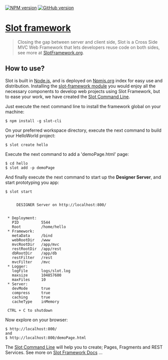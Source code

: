 [![NPM version](https://badge.fury.io/js/slot-framework.svg)](http://badge.fury.io/js/slot-framework)
[![GitHub version](https://badge.fury.io/gh/SlotTeam%2Fslot-framework.svg)](http://badge.fury.io/gh/SlotTeam%2Fslot-framework)

# [Slot framework](http://www.SlotFramework.org)

> Closing the gap between server and client side, Slot is a Cross Side MVC Web Framework that lets developers reuse code on both sides,
 see more at [SlotFramework.org](http://www.SlotFramework.org).


## How to use?
Slot is built in [Node.js](http://nodejs.org/), and is deployed on [Npmjs.org](http://Npmjs.org/) index for easy use and distribution.
Installing the [slot-framework module](https://www.npmjs.org/package/slot-framework) you would enjoy all the necessary components to develop web projects
using Slot Framework, 
but to ease your work, we have created the [Slot Command Line](https://www.npmjs.org/package/slot-cli).

Just execute the next command line to install the framework global on your machine:

    $ npm install -g slot-cli

On your preferred workspace directory, execute the next command to build your HelloWorld project:

    $ slot create hello

Execute the next command to add a 'demoPage.html' page:

    $ cd hello
    $ slot add -p demoPage

And finally execute the next command to start up the **Designer Server**, and start prototyping you app:

    $ slot start
      
      
         DESIGNER Server on http://localhost:800/


     * Deployment:
       PID          5544
       Root         /home/hello
     * Framework:
       metaData     /bind
       webRootDir   /www
       mvcRootDir   /app/mvc
       restRootDir  /app/rest
       dbRootDir    /app/db
       restFilter   /rest
       mvcFilter    /mvc
     * Logger:
       logFile      logs/slot.log
       maxsize      104857600
       maxFiles     10
     * Server:
       devMode      true
       compress     true
       caching      true
       cacheType    inMemory

     CTRL + C to shutdown

Now explore on your browser:

    $ http://localhost:800/
    and 
    $ http://localhost:800/demoPage.html



The [Slot Command Line](https://www.npmjs.org/package/slot-cli) will help you to create; Pages, Fragments and REST Services. See more on [Slot Framework Docs](http://www.SlotFramework.org/docs) ...
